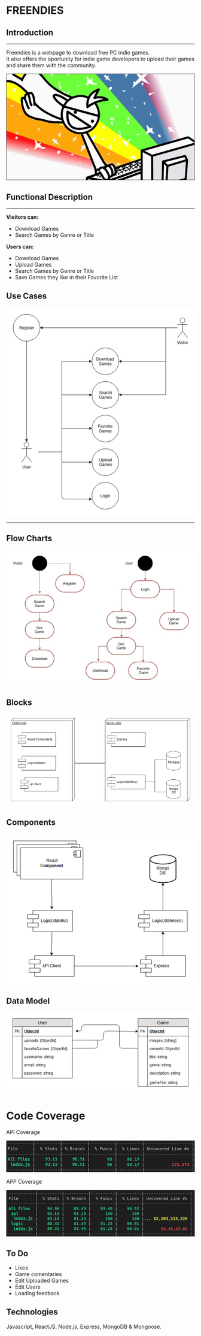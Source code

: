 # FREENDIES


## Introduction
---
Freendies is a webpage to download free PC indie games.
<br>It also offers the oportunity for indie game developers to upload their games and share them with the community.

![gif](images/1491403322_K9e1m.gif)

## Functional Description
---
<b>Visitors can:</b><br>
- Download Games<br>
- Search Games by Genre or Title<br>

<b>Users can:</b><br>
- Download Games<br>
- Upload Games<br>
- Search Games by Genre or Title<br>
- Save Games they like in their Favorite List

## Use Cases

![UseCases](images/UserCases.jpg)

---
## Flow Charts

![FlowChart](images/FlowChart.jpg)

## Blocks

![Blocks](images/Blocks.jpeg)


## Components

![Components](images/Components.jpeg)

## Data Model

![DataModel](images/DataModel.jpeg)

# Code Coverage

API Coverage

![APICoverage](images/apiCoverage.png)

APP Coverage

![APPCoverage](images/appCoverage.png)

## To Do
- Likes
- Game comentaries
- Edit Uploaded Games
- Edit Users
- Loading feedback

## Technologies
Javascript, ReactJS, Node.js, Express, MongoDB & Mongoose.
